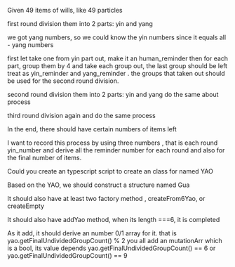 


Given 49 items of wills, like 49 particles

first round division them into  2 parts: yin and yang

we got yang numbers, so we could know the yin numbers since it equals all - yang numbers


first let take one from yin part out, make it an human_reminder 
then for each part, group them by 4 and take each group out, the last group should be left treat as yin_reminder and yang_reminder . the groups that taken out should be used for the second round division.

second round division them into  2 parts: yin and yang
do the same about process

third round division again and do the same process

In the end,  there should have certain numbers of items left

I want to record this process by using three numbers , that is each round yin_number and derive all the reminder number for each round and also for the final number of items.

Could you create an typescript script to create an class for named 
YAO



Based on the YAO, we should construct a structure named Gua

It should also have at least two factory method , createFrom6Yao, or createEmpty

It should also have addYao method, when its length ===6, it is completed

As it add, it should derive an number 0/1 array for it.
that is yao.getFinalUndividedGroupCount() % 2 
you all add an mutationArr which is a bool, its value depends  yao.getFinalUndividedGroupCount() == 6 or  yao.getFinalUndividedGroupCount()  == 9

